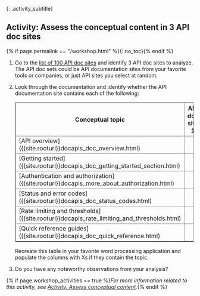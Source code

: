 {: .activity_subtitle}
## <i class="fa fa-user-circle"></i> Activity: Assess the conceptual content in 3 API doc sites
{% if page.permalink == "/workshop.html" %}{:.no_toc}{% endif %}

1.  Go to the [list of 100 API doc sites]({{site.rooturl}}pubapis_apilist.html) and identify 3 API doc sites to analyze. The API doc sets could be API documentation sites from your favorite tools or companies, or just API sites you select at random.
2.  Look through the documentation and identify whether the API documentation site contains each of the following:

    <style>
    table, th, td {
       border: 1px solid gray;
    }
    </style>
    <table >
       <colgroup>
          <col width="40%" />
          <col width="20%" />
          <col width="20%" />
          <col width="20%" />
       </colgroup>
       <thead>
          <tr>
             <th markdown="span">Conceptual topic</th>
             <th markdown="span">API doc site 1</th>
             <th markdown="span">API doc site 1</th>
             <th markdown="span">API doc site 1</th>
          </tr>
       </thead>
       <tbody>
          <tr>
             <td markdown="span">[API overview]({{site.rooturl}}docapis_doc_overview.html)</td>
             <td markdown="span"></td>
             <td markdown="span"></td>
             <td markdown="span"></td>
          </tr>
          <tr>
             <td markdown="span">[Getting started]({{site.rooturl}}docapis_doc_getting_started_section.html)</td>
             <td markdown="span"></td>
             <td markdown="span"></td>
             <td markdown="span"></td>
          </tr>
          <tr>
             <td markdown="span">[Authentication and authorization]({{site.rooturl}}docapis_more_about_authorization.html)</td>
             <td markdown="span"></td>
             <td markdown="span"></td>
             <td markdown="span"></td>
          </tr>
          <tr>
             <td markdown="span">[Status and error codes]({{site.rooturl}}docapis_doc_status_codes.html)</td>
             <td markdown="span"></td>
             <td markdown="span"></td>
             <td markdown="span"></td>
          </tr>
          <tr>
             <td markdown="span">[Rate limiting and thresholds]({{site.rooturl}}docapis_rate_limiting_and_thresholds.html)</td>
             <td markdown="span"></td>
             <td markdown="span"></td>
             <td markdown="span"></td>
          </tr>
          <tr>
             <td markdown="span">[Quick reference guides]({{site.rooturl}}docapis_doc_quick_reference.html)</td>
             <td markdown="span"></td>
             <td markdown="span"></td>
             <td markdown="span"></td>
          </tr>
          <tr>
       </tbody>
    </table>    

    Recreate this table in your favorite word processing application and populate the columns with Xs if they contain the topic.

3.  Do you have any noteworthy observations from your analysis?

{% if page.workshop_activities == true %}*For more information related to this activity, see [Activity: Assess conceptual content]({{site.rooturl}}docapis_concept_activity.html).*{% endif %}
